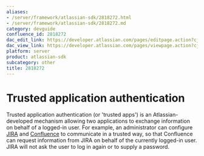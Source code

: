```yaml
---
aliases:
- /server/framework/atlassian-sdk/2818272.html
- /server/framework/atlassian-sdk/2818272.md
category: devguide
confluence_id: 2818272
dac_edit_link: https://developer.atlassian.com/pages/editpage.action?cjm=wozere&pageId=2818272
dac_view_link: https://developer.atlassian.com/pages/viewpage.action?cjm=wozere&pageId=2818272
platform: server
product: atlassian-sdk
subcategory: other
title: 2818272
---
```

# Trusted application authentication

Trusted application authentication (or 'trusted apps') is an Atlassian-developed mechanism allowing two applications to exchange information on behalf of a logged-in user. For example, an administrator can configure <a href="http://www.atlassian.com/software/jira" class="external-link">JIRA</a> and <a href="http://www.atlassian.com/software/confluence" class="external-link">Confluence</a> to communicate in a trusted way, so that Confluence can request information from JIRA on behalf of the currently logged-in user. JIRA will not ask the user to log in again or to supply a password.







































































































































































































